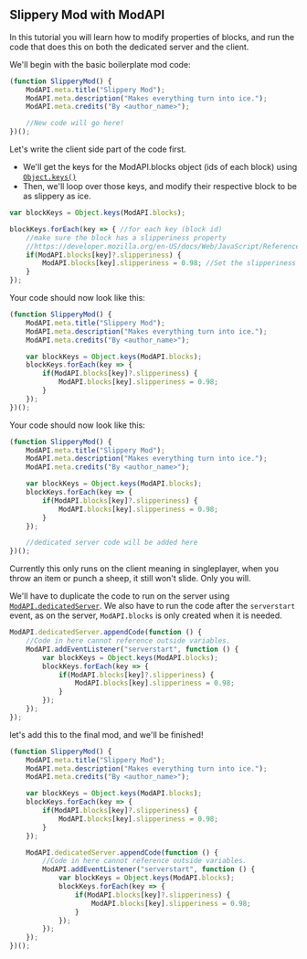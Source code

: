 ## Slippery Mod with ModAPI
In this tutorial you will learn how to modify properties of blocks, and run the code that does this on both the dedicated server and the client.

We'll begin with the basic boilerplate mod code:
```javascript
(function SlipperyMod() {
    ModAPI.meta.title("Slippery Mod");
    ModAPI.meta.description("Makes everything turn into ice.");
    ModAPI.meta.credits("By <author_name>");

    //New code will go here!
})();
```

Let's write the client side part of the code first.
- We'll get the keys for the ModAPI.blocks object (ids of each block) using [`Object.keys()`](https://developer.mozilla.org/en-US/docs/Web/JavaScript/Reference/Global_Objects/Object/keys)
- Then, we'll loop over those keys, and modify their respective block to be as slippery as ice.

```javascript
var blockKeys = Object.keys(ModAPI.blocks);

blockKeys.forEach(key => { //for each key (block id)
    //make sure the block has a slipperiness property
    //https://developer.mozilla.org/en-US/docs/Web/JavaScript/Reference/Operators/Optional_chaining
    if(ModAPI.blocks[key]?.slipperiness) {
        ModAPI.blocks[key].slipperiness = 0.98; //Set the slipperiness value of the block at that key to 0.98
    }
});
```

Your code should now look like this:
```javascript
(function SlipperyMod() {
    ModAPI.meta.title("Slippery Mod");
    ModAPI.meta.description("Makes everything turn into ice.");
    ModAPI.meta.credits("By <author_name>");

    var blockKeys = Object.keys(ModAPI.blocks);
    blockKeys.forEach(key => {
        if(ModAPI.blocks[key]?.slipperiness) {
            ModAPI.blocks[key].slipperiness = 0.98;
        }
    });
})();
```

Your code should now look like this:
```javascript
(function SlipperyMod() {
    ModAPI.meta.title("Slippery Mod");
    ModAPI.meta.description("Makes everything turn into ice.");
    ModAPI.meta.credits("By <author_name>");

    var blockKeys = Object.keys(ModAPI.blocks);
    blockKeys.forEach(key => {
        if(ModAPI.blocks[key]?.slipperiness) {
            ModAPI.blocks[key].slipperiness = 0.98;
        }
    });

    //dedicated server code will be added here
})();
```

Currently this only runs on the client meaning in singleplayer, when you throw an item or punch a sheep, it still won't slide. Only you will.

We'll have to duplicate the code to run on the server using [`ModAPI.dedicatedServer`](../apidoc/dedicatedserver.md).
We also have to run the code after the `serverstart` event, as on the server, `ModAPI.blocks` is only created when it is needed.
```javascript
ModAPI.dedicatedServer.appendCode(function () {
    //Code in here cannot reference outside variables.
    ModAPI.addEventListener("serverstart", function () {
        var blockKeys = Object.keys(ModAPI.blocks);
        blockKeys.forEach(key => {
            if(ModAPI.blocks[key]?.slipperiness) {
                ModAPI.blocks[key].slipperiness = 0.98;
            }
        });
    });
});
```

let's add this to the final mod, and we'll be finished!
```javascript
(function SlipperyMod() {
    ModAPI.meta.title("Slippery Mod");
    ModAPI.meta.description("Makes everything turn into ice.");
    ModAPI.meta.credits("By <author_name>");

    var blockKeys = Object.keys(ModAPI.blocks);
    blockKeys.forEach(key => {
        if(ModAPI.blocks[key]?.slipperiness) {
            ModAPI.blocks[key].slipperiness = 0.98;
        }
    });

    ModAPI.dedicatedServer.appendCode(function () {
        //Code in here cannot reference outside variables.
        ModAPI.addEventListener("serverstart", function () {
            var blockKeys = Object.keys(ModAPI.blocks);
            blockKeys.forEach(key => {
                if(ModAPI.blocks[key]?.slipperiness) {
                    ModAPI.blocks[key].slipperiness = 0.98;
                }
            });
        });
    });
})();
```